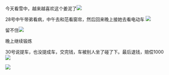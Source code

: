 今天看雪中，越来越喜欢这个姜泥了![](http://upload-images.jianshu.io/upload_images/6904315-044c9356a57cfd93.jpg?imageMogr2/auto-orient/strip%7CimageView2/2/w/1080/q/50)


28号中午带弟看病，中午去和范看窗帘，然后回来晚上接她去看电动车
![](http://upload-images.jianshu.io/upload_images/6904315-a489fc315773a2dc.jpg?imageMogr2/auto-orient/strip%7CimageView2/2/w/1080/q/50)

留不住![](http://upload-images.jianshu.io/upload_images/6904315-80ec2c5e9a6b35c4.jpg?imageMogr2/auto-orient/strip%7CimageView2/2/w/1080/q/50)

晚上继续锻炼

30号说提车，也没提成车，交完钱，车被别人坐了碰了下。最后退钱，赔偿1000![](http://upload-images.jianshu.io/upload_images/6904315-e6692289653f580e.jpg?imageMogr2/auto-orient/strip%7CimageView2/2/w/1080/q/50)

![](http://upload-images.jianshu.io/upload_images/6904315-ed49f362d35add6a.jpg?imageMogr2/auto-orient/strip%7CimageView2/2/w/1080/q/50)

